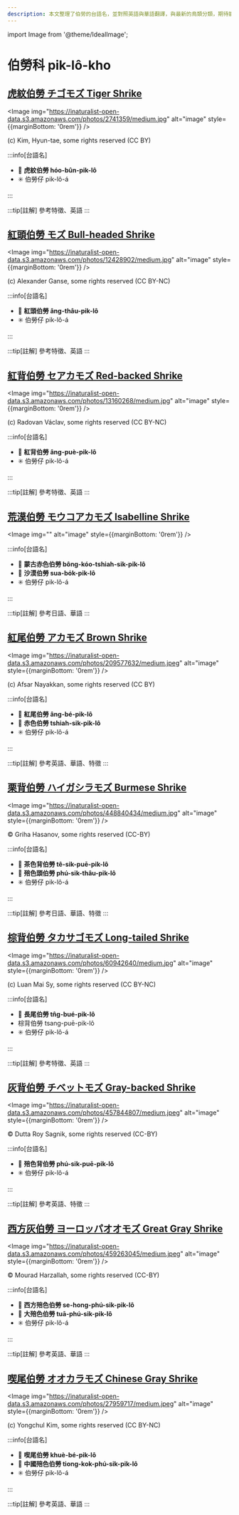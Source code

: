 ```yaml
---
description: 本文整理了伯勞的台語名，並對照英語與華語翻譯，與最新的鳥類分類，期待能夠供未來的台語鳥類圖鑑當作參考
---
```


import Image from '@theme/IdealImage';

# 伯勞科 pik-lô-kho

## [虎紋伯勞 チゴモズ Tiger Shrike](https://ebird.org/species/tigshr1)

<Image img="https://inaturalist-open-data.s3.amazonaws.com/photos/2741359/medium.jpg" alt="image" style={{marginBottom: '0rem'}} />

<p className="image-caption">
(c) Kim, Hyun-tae, some rights reserved (CC BY)
</p>

:::info[台語名]

- 🎯 **虎紋伯勞 hóo-bûn-pik-lô**
- ✳️ 伯勞仔 pik-lô-á

:::

:::tip[註解]
參考特徵、英語
:::

## [紅頭伯勞 モズ Bull-headed Shrike](https://ebird.org/species/buhshr1)

<Image img="https://inaturalist-open-data.s3.amazonaws.com/photos/12428902/medium.jpg" alt="image" style={{marginBottom: '0rem'}} />

<p className="image-caption">
(c) Alexander Ganse, some rights reserved (CC BY-NC)
</p>

:::info[台語名]

- 🎯 **紅頭伯勞 âng-thâu-pik-lô**
- ✳️ 伯勞仔 pik-lô-á

:::

:::tip[註解]
參考特徵、英語
:::

## [紅背伯勞 セアカモズ Red-backed Shrike](https://ebird.org/species/rebshr1)

<Image img="https://inaturalist-open-data.s3.amazonaws.com/photos/13160268/medium.jpg" alt="image" style={{marginBottom: '0rem'}} />

<p className="image-caption">
(c) Radovan Václav, some rights reserved (CC BY-NC)
</p>

:::info[台語名]

- 🎯 **紅背伯勞 âng-puè-pik-lô**
- ✳️ 伯勞仔 pik-lô-á

:::

:::tip[註解]
參考特徵、英語
:::

## [荒漠伯勞 モウコアカモズ Isabelline Shrike](https://ebird.org/species/isashr1)

<Image img="" alt="image" style={{marginBottom: '0rem'}} />

<p className="image-caption">
</p>

:::info[台語名]

- 🎯 **蒙古赤色伯勞 bông-kóo-tshiah-sik-pik-lô**
- 🎯 **沙漠伯勞 sua-bo̍k-pik-lô**
- ✳️ 伯勞仔 pik-lô-á

:::

:::tip[註解]
參考日語、華語
:::

## [紅尾伯勞 アカモズ Brown Shrike](https://ebird.org/species/brnshr)

<Image img="https://inaturalist-open-data.s3.amazonaws.com/photos/209577632/medium.jpeg" alt="image" style={{marginBottom: '0rem'}} />

<p className="image-caption">
(c) Afsar Nayakkan, some rights reserved (CC BY)
</p>

:::info[台語名]

- 🎯 **紅尾伯勞 âng-bé-pik-lô**
- 🎯 **赤色伯勞 tshiah-sik-pik-lô**
- ✳️ 伯勞仔 pik-lô-á

:::

:::tip[註解]
參考英語、華語、特徵
:::

## [栗背伯勞 ハイガシラモズ Burmese Shrike](https://ebird.org/species/burshr1)

<Image img="https://inaturalist-open-data.s3.amazonaws.com/photos/448840434/medium.jpg" alt="image" style={{marginBottom: '0rem'}} />

<p className="image-caption">
© Griha Hasanov, some rights reserved (CC-BY)
</p>

:::info[台語名]

- 🎯 **茶色背伯勞 tê-sik-puē-pik-lô**
- 🎯 **殕色頭伯勞 phú-sik-thâu-pik-lô**
- ✳️ 伯勞仔 pik-lô-á

:::

:::tip[註解]
參考日語、華語、特徵
:::

## [棕背伯勞 タカサゴモズ Long-tailed Shrike](https://ebird.org/species/lotshr1)

<Image img="https://inaturalist-open-data.s3.amazonaws.com/photos/60942640/medium.jpg" alt="image" style={{marginBottom: '0rem'}} />

<p className="image-caption">
(c) Luan Mai Sy, some rights reserved (CC BY-NC)
</p>

:::info[台語名]

- 🎯 **長尾伯勞 tn̂g-bué-pik-lô**
- 棕背伯勞 tsang-puē-pik-lô
- ✳️ 伯勞仔 pik-lô-á

:::

:::tip[註解]
參考特徵、英語
:::

## [灰背伯勞 チベットモズ Gray-backed Shrike](https://ebird.org/species/gybshr1)

<Image img="https://inaturalist-open-data.s3.amazonaws.com/photos/457844807/medium.jpeg" alt="image" style={{marginBottom: '0rem'}} />

<p className="image-caption">
© Dutta Roy Sagnik, some rights reserved (CC-BY)
</p>

:::info[台語名]

- 🎯 **殕色背伯勞 phú-sik-puē-pik-lô**
- ✳️ 伯勞仔 pik-lô-á

:::

:::tip[註解]
參考英語、特徵
:::

## [西方灰伯勞 ヨーロッパオオモズ Great Gray Shrike](https://ebird.org/species/norshr1)

<Image img="https://inaturalist-open-data.s3.amazonaws.com/photos/459263045/medium.jpeg" alt="image" style={{marginBottom: '0rem'}} />

<p className="image-caption">
© Mourad Harzallah, some rights reserved (CC-BY)
</p>

:::info[台語名]

- 🎯 **西方殕色伯勞 se-hong-phú-sik-pik-lô**
- 🎯 **大殕色伯勞 tuā-phú-sik-pik-lô**
- ✳️ 伯勞仔 pik-lô-á

:::

:::tip[註解]
參考英語、華語
:::

## [喫尾伯勞 オオカラモズ Chinese Gray Shrike](https://ebird.org/species/chgshr1)

<Image img="https://inaturalist-open-data.s3.amazonaws.com/photos/27959717/medium.jpeg" alt="image" style={{marginBottom: '0rem'}} />

<p className="image-caption">
(c) Yongchul Kim, some rights reserved (CC BY-NC)
</p>

:::info[台語名]

- 🎯 **喫尾伯勞 khuè-bé-pik-lô**
- 🎯 **中國殕色伯勞 tiong-kok-phú-sik-pik-lô**
- ✳️ 伯勞仔 pik-lô-á

:::

:::tip[註解]
參考英語、華語
:::
